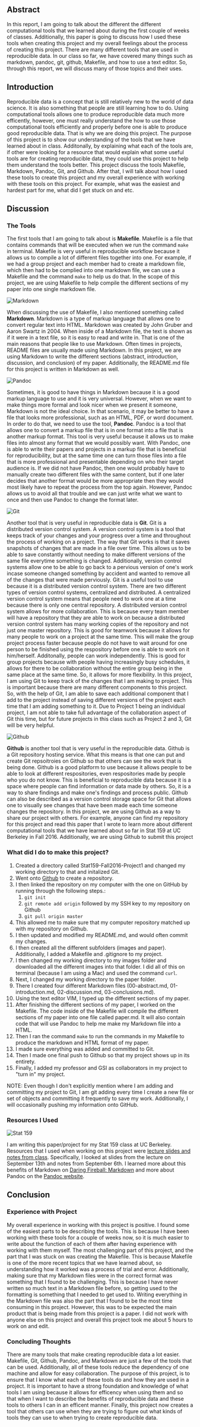 ## Abstract   

In this report, I am going to talk about the different the different computational tools that we learned about during the first couple of weeks of classes. Additionally, this paper is going to discuss how I used these tools when creating this project and my overall feelings about the process of creating this project. There are many different tools that are used in reproducible data. In our class so far, we have covered many things such as markdown, pandoc, git, github, Makefile, and how to use a text editor. So, through this report, we will discuss many of those topics and their uses.


## Introduction

Reproducible data is a concept that is still relatively new to the world of data science. It is also something that people are still learning how to do. Using computational tools allows one to produce reproducible data much more efficently, however, one must really understand the how to use those computational tools efficiently and properly before one is able to produce good reproducible data. That is why we are doing this project. The purpose of this project is to show our understanding of the tools that we have learned about in class. Additonally, by explaining what each of the tools are, if other were looking for a resource that would explain what some useful tools are for creating reproducible data, they could use this project to help them understand the tools better. 
This project discuss the tools Makefile, Markdown, Pandoc, Git, and Github. After that, I will talk about how I used these tools to create this project and my overall experience with working with these tools on this project. For example, what was the easiest and hardest part for me, what did I get stuck on and etc. 


## Discussion

### The Tools

The first tools that I am going to talk about is **Makefile**. Makefile is a file that contains commands that will be executed when we run the command `make` in terminal. Makefile is very useful in reproducible workflow because it allows us to compile a lot of different files together into one. For example, if we had a group project and each member had to create a markdown file, which then had to be complied into one markdown file, we can use a Makefile and the command `make` to help us do that. In the scope of this project, we are using Makefile to help compile the different sections of my paper into one single markdown file.

![Markdown](https://raw.githubusercontent.com/ucb-stat159/stat159-fall-2016/master/projects/proj01/images/markdown-logo.png)

When discussing the use of Makefile, I also mentioned something called **Markdown**. Markdown is a type of markup language that allows one to convert regular text into HTML. Markdown was created by John Gruber and Aaron Swartz in 2004. When inside of a Markdown file, the text is shown as if it were in a text file, so it is easy to read and write in. That is one of the main reasons that people like to use Markdown. Often times in projects, README files are usually made using Markdown. In this project, we are using Markdown to write the different sections (abstract, introduction, discussion, and conclusion) of my paper. Additionally, the README.md file for this project is written in Markdown as well.

![Pandoc](https://raw.githubusercontent.com/ucb-stat159/stat159-fall-2016/master/projects/proj01/images/pandoc-logo.png)

Sometimes, it is good to have things in Markdown because it is a good markup language to use and it is very universal. However, when we want to make things more formal and look nicer when we present it someone, Markdown is not the ideal choice. In that scenario, it may be better to have a file that looks more professional, such as an HTML, PDF, or word document. In order to do that, we need to use the tool, **Pandoc**. Pandoc is a tool that allows one to convert a markup file that is in one format into a file that is another markup format. This tool is very useful because it allows us to make files into almost any format that we would possibly want. With Pandoc, one is able to write their papers and projects in a markup file that is beneficial for reproducibility, but at the same time one can turn those files into a file that is more professional and presentable depending on who their target audience is. If we did not have Pandoc, then one would probably have to manually create two different files with the same content, but if one later decides that another format would be more appropriate then they would most likely have to repeat the process from the top again. However, Pandoc allows us to avoid all that trouble and we can just write what we want to once and then use Pandoc to change the format later.

![Git](https://raw.githubusercontent.com/ucb-stat159/stat159-fall-2016/master/projects/proj01/images/git-logo.png)

Another tool that is very useful in reproducible data is **Git**. Git is a distributed version control system. A version control system is a tool that keeps track of your changes and your progress over a time and throughout the process of working on a project. The way that Git works is that it saves snapshots of changes that are made in a file over time. This allows us to be able to save constantly without needing to make different versions of the same file everytime something is changed. Additionally, version control systems allow one to be able to go back to a pervious version of one's work incase someone changed something by accident and wanted to remove all of the changes that were made perviously. 
Git is a useful tool to use because it is a distributed version control system. There are two different types of version control systems, centralized and distributed. A centralized version control system means that people need to work one at a time because there is only one central repository. A distributed version control system allows for more collaboration. This is because every team member will have a repository that they are able to work on because a distributed version control system has many working copies of the repository and not just one master repository. This is good for teamwork because it allows for many people to work on a project at the same time. This will make the group project process faster because people do not have to wait around for one person to be finished using the respository before one is able to work on it him/herself. Additonally, people can work independently. This is good for group projects because with people having increasingly busy schedules, it allows for there to be collaboration without the entire group being in the same place at the same time. So, it allows for more flexibility.
In this project, I am using Git to keep track of the changes that I am making to project. This is important because there are many different components to this project. So, with the help of Git, I am able to save each additional component that I add to the project instead of saving different versions of the project each time that I am adding something to it. Due to Project 1 being an individual project, I am not able to take full advantage of the collaboration aspect of Git this time, but for future projects in this class such as Project 2 and 3, Git will be very helpful.

![Github](https://raw.githubusercontent.com/ucb-stat159/stat159-fall-2016/master/projects/proj01/images/github-logo.png)

**Github** is another tool that is very useful in the reproducible data. Github is a Git repository hosting service. What this means is that one can put and create Git repsoitroies on Github so that others can see the work that is being done. Github is a good platform to use because it allows people to be able to look at different respositories, even respositories made by people who you do not know. This is beneficial to reproducible data because it is a space where people can find information or data made by others. So, it is a way to share findings and make one's findings and process public. Github can also be described as a version control storage space for Git that allows one to visually see changes that have been made each time someone changes the repository.
In this project, we are using Github as a way to share our project with others. For example, anyone can find my repository for this project and read this paper that I wrote to learn more about different computational tools that we have learned about so far in Stat 159 at UC Berkeley in Fall 2016. Additionally, we are using Github to submit this project

### What did I do to make this project?

1. Created a directory called Stat159-Fall2016-Project1 and changed my working directory to that and initalized Git.
2. Went onto [Github](https://github.com) to create a repository.
3. I then linked the repository on my computer with the one on GitHub by running through the following steps.:
    1. `git init`
    2. `git remote add origin` followed by my SSH key to my repository on Github
    3. `git pull origin master`
4. This allowed me to make sure that my computer repository matched up with my repository on Github.
5. I then updated and modified my README.md, and would often commit my changes.
6. I then created all the different subfolders (images and paper). Additionally, I added a Makefile and .gitignore to my project.
7. I then changed my working directory to my images folder and downloaded all the different images into that folder. I did all of this on terminal (because I am using a Mac) and used the command `curl`.
8. Next, I changed my working directory to the paper folder.
9. There I created four different Markdown files (00-abstract.md, 01-introduction.md, 02-discussion.md, 03-conclusions.md).
10. Using the text editor VIM, I typed up the different sections of my paper.
11. After finishing the different sections of my paper, I worked on the Makefile. The code inside of the Makefile will compile the different sections of my paper into one file called paper.md. It will also contain code that will use Pandoc to help me make my Markdown file into a HTML.
12. Then I ran the command `make` to run the commands in my Makefile to produce the markdown and HTML format of my paper.
13. I made sure everything was added and committed to Git.
14. Then I made one final push to Github so that my project shows up in its entirety.
15. Finally, I added my professor and GSI as collaborators in my project to "turn in" my project.


NOTE: Even though I don't explicitly mention where I am adding and committing my project to Git, I am git adding every time I create a new file or set of objects and committing it frequently to save my work. Additionally, I will occasionally pushing my information onto GitHub.


### Resources I Used

![Stat 159](https://raw.githubusercontent.com/ucb-stat159/stat159-fall-2016/master/projects/proj01/images/stat159-logo.png)

I am writing this paper/project for my Stat 159 class at UC Berkeley. Resources that I used when working on this project were [lecture slides and notes from class](http://gastonsanchez.com/stat159/lectures/). Specifically, I looked at slides from the lecture on September 13th and notes from September 6th. I learned more about this benefits of Markdown on [Daring Fireball: Markdown](http://daringfireball.net/projects/markdown/) and more about Pandoc on the [Pandoc website](http://pandoc.org/index.html). 




## Conclusion

### Experience with Project

My overall experience in working with this project is positive. I found some of the easiest parts to be describing the tools. This is because I have been working with these tools for a couple of weeks now, so it is much easier to write about the function of each of them after having experience with working with them myself. The most challenging part of this project, and the part that I was stuck on was creating the Makefile. This is because Makefile is one of the more recent topics that we have learned about, so understanding how it worked was a process of trial and error. Additionally, making sure that my Markdown files were in the correct format was something that I found to be challenging. This is because I have never written so much text in a Markdown file before, so getting used to the formatting is something that I needed to get used to. Writing everything in the Markdown file was also the part that I found to be the most time consuming in this project. However, this was to be expected the main product that is being made from this project is a paper. I did not work with anyone else on this project and overall this project took me about 5 hours to work on and edit.

### Concluding Thoughts

There are many tools that make creating reproducible data a lot easier. Makefile, Git, Github, Pandoc, and Markdown are just a few of the tools that can be used. Additionally, all of these tools reduce the dependency of one machine and allow for easy collaboration. The purpose of this project, is to ensure that I know what each of these tools do and how they are used in a project. It is important to have a strong foundation and knowledge of what tools I am using because it allows for efficency when using them and so that when I want to describe the benefits of reproducible data and these tools to others I can in an efficent manner. Finally, this project now creates a tool that others can use when they are trying to figure out what kinds of tools they can use to when trying to create reproducible data.

